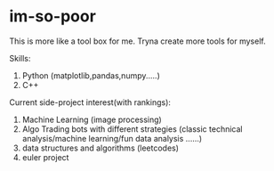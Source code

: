 # im-so-poor

This is more like a tool box for me. Tryna create more tools for myself. 

Skills:
1. Python (matplotlib,pandas,numpy.....)
2. C++ 

Current side-project interest(with rankings):
1. Machine Learning (image processing)
2. Algo Trading bots with different strategies (classic technical analysis/machine learning/fun data analysis ......)
3. data structures and algorithms (leetcodes)
4. euler project 
